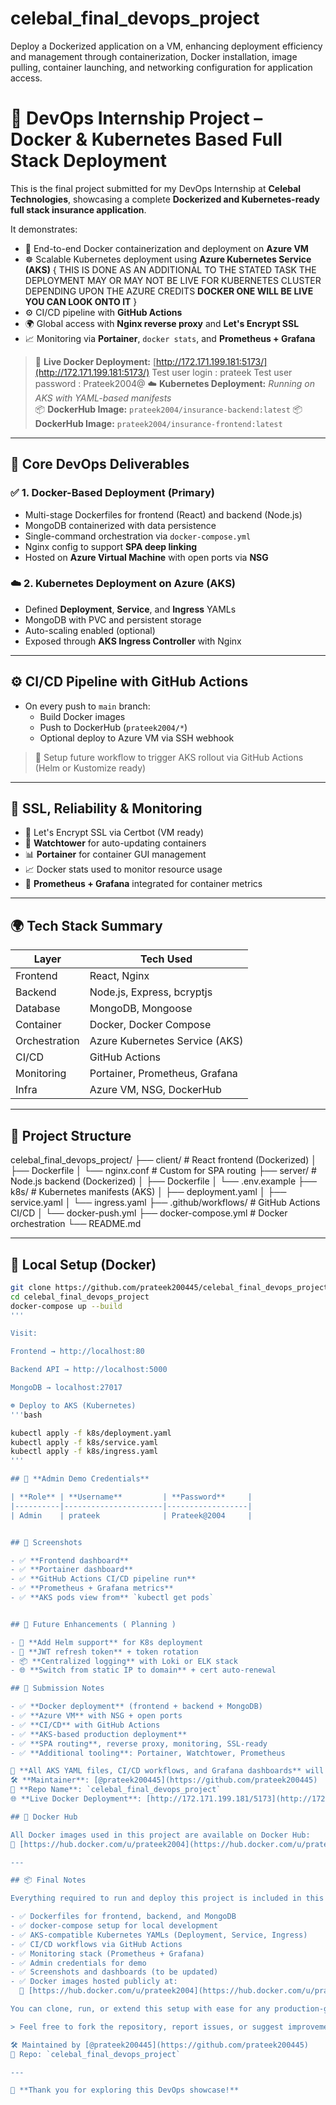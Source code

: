 # celebal_final_devops_project
Deploy a Dockerized application on a VM, enhancing deployment efficiency and management through containerization, Docker installation, image pulling, container launching, and networking configuration for application access.
# 🚀 DevOps Internship Project – Docker & Kubernetes Based Full Stack Deployment

This is the final project submitted for my DevOps Internship at **Celebal Technologies**, showcasing a complete **Dockerized and Kubernetes-ready full stack insurance application**.

It demonstrates:
- 🐳 End-to-end Docker containerization and deployment on **Azure VM**
- ☸️ Scalable Kubernetes deployment using **Azure Kubernetes Service (AKS)** { THIS IS DONE AS AN ADDITIONAL TO THE STATED TASK THE DEPLOYMENT MAY OR MAY NOT BE LIVE FOR KUBERNETES CLUSTER DEPENDING UPON THE AZURE CREDITS **DOCKER ONE WILL BE LIVE YOU CAN LOOK ONTO IT**  }
- ⚙️ CI/CD pipeline with **GitHub Actions**
- 🌍 Global access with **Nginx reverse proxy** and **Let's Encrypt SSL**
- 📈 Monitoring via **Portainer**, `docker stats`, and **Prometheus + Grafana**

> 🔗 **Live Docker Deployment:** [http://172.171.199.181:5173/](http://172.171.199.181:5173/)
> Test user login : prateek
> Test user password : Prateek2004@ 
> ☁️ **Kubernetes Deployment:** _Running on AKS with YAML-based manifests_  
> 📦 **DockerHub Image:** `prateek2004/insurance-backend:latest`
> 📦 **DockerHub Image:** `prateek2004/insurance-frontend:latest`

---

## 🧱 Core DevOps Deliverables

### ✅ 1. Docker-Based Deployment (Primary)

- Multi-stage Dockerfiles for frontend (React) and backend (Node.js)
- MongoDB containerized with data persistence
- Single-command orchestration via `docker-compose.yml`
- Nginx config to support **SPA deep linking**
- Hosted on **Azure Virtual Machine** with open ports via **NSG**

### ☁️ 2. Kubernetes Deployment on Azure (AKS)

- Defined **Deployment**, **Service**, and **Ingress** YAMLs
- MongoDB with PVC and persistent storage
- Auto-scaling enabled (optional)
- Exposed through **AKS Ingress Controller** with Nginx

---

## ⚙️ CI/CD Pipeline with GitHub Actions

- On every push to `main` branch:
  - Build Docker images
  - Push to DockerHub (`prateek2004/*`)
  - Optional deploy to Azure VM via SSH webhook

> 🔁 Setup future workflow to trigger AKS rollout via GitHub Actions (Helm or Kustomize ready)

---

## 🔐 SSL, Reliability & Monitoring

- 🔐 Let's Encrypt SSL via Certbot (VM ready)
- 🔁 **Watchtower** for auto-updating containers
- 📊 **Portainer** for container GUI management
- 📈 Docker stats used to monitor resource usage
- 🧠 **Prometheus + Grafana** integrated for container metrics

---

## 🌍 Tech Stack Summary

| Layer       | Tech Used                        |
|-------------|----------------------------------|
| Frontend    | React, Nginx                     |
| Backend     | Node.js, Express, bcryptjs       |
| Database    | MongoDB, Mongoose                |
| Container   | Docker, Docker Compose           |
| Orchestration | Azure Kubernetes Service (AKS) |
| CI/CD       | GitHub Actions                   |
| Monitoring  | Portainer, Prometheus, Grafana   |
| Infra       | Azure VM, NSG, DockerHub         |

---

## 📁 Project Structure

celebal_final_devops_project/
├── client/ # React frontend (Dockerized)
│ ├── Dockerfile
│ └── nginx.conf # Custom for SPA routing
├── server/ # Node.js backend (Dockerized)
│ ├── Dockerfile
│ └── .env.example
├── k8s/ # Kubernetes manifests (AKS)
│ ├── deployment.yaml
│ ├── service.yaml
│ └── ingress.yaml
├── .github/workflows/ # GitHub Actions CI/CD
│ └── docker-push.yml
├── docker-compose.yml # Docker orchestration
└── README.md


---

## 🚀 Local Setup (Docker)

```bash
git clone https://github.com/prateek200445/celebal_final_devops_project.git
cd celebal_final_devops_project
docker-compose up --build
'''

Visit:

Frontend → http://localhost:80

Backend API → http://localhost:5000

MongoDB → localhost:27017

☸️ Deploy to AKS (Kubernetes)
'''bash

kubectl apply -f k8s/deployment.yaml
kubectl apply -f k8s/service.yaml
kubectl apply -f k8s/ingress.yaml
'''

## 🔐 **Admin Demo Credentials**

| **Role** | **Username**         | **Password**     |
|----------|----------------------|------------------|
| Admin    | prateek              | Prateek@2004     |


## 📸 Screenshots 

- ✅ **Frontend dashboard**
- ✅ **Portainer dashboard**
- ✅ **GitHub Actions CI/CD pipeline run**
- ✅ **Prometheus + Grafana metrics**
- ✅ **AKS pods view from** `kubectl get pods`


## 🔮 Future Enhancements ( Planning )

- 🧩 **Add Helm support** for K8s deployment  
- 🔄 **JWT refresh token** + token rotation  
- 📦 **Centralized logging** with Loki or ELK stack  
- 🌐 **Switch from static IP to domain** + cert auto-renewal

## 📝 Submission Notes

- ✅ **Docker deployment** (frontend + backend + MongoDB)  
- ✅ **Azure VM** with NSG + open ports  
- ✅ **CI/CD** with GitHub Actions  
- ✅ **AKS-based production deployment**  
- ✅ **SPA routing**, reverse proxy, monitoring, SSL-ready  
- ✅ **Additional tooling**: Portainer, Watchtower, Prometheus  

📂 **All AKS YAML files, CI/CD workflows, and Grafana dashboards** will be uploaded in this repository within 1–2 days.  
🛠️ **Maintainer**: [@prateek200445](https://github.com/prateek200445)  
📁 **Repo Name**: `celebal_final_devops_project`  
🌐 **Live Docker Deployment**: [http://172.171.199.181/5173](http://172.171.199.181/)

## 🐳 Docker Hub

All Docker images used in this project are available on Docker Hub:  
🔗 [https://hub.docker.com/u/prateek2004](https://hub.docker.com/u/prateek2004)

---

## 📦 Final Notes

Everything required to run and deploy this project is included in this repository:

- ✅ Dockerfiles for frontend, backend, and MongoDB
- ✅ docker-compose setup for local development
- ✅ AKS-compatible Kubernetes YAMLs (Deployment, Service, Ingress)
- ✅ CI/CD workflows via GitHub Actions
- ✅ Monitoring stack (Prometheus + Grafana)
- ✅ Admin credentials for demo
- ✅ Screenshots and dashboards (to be updated)
- ✅ Docker images hosted publicly at:  
  🔗 [https://hub.docker.com/u/prateek2004](https://hub.docker.com/u/prateek2004)

You can clone, run, or extend this setup with ease for any production-grade DevOps deployment demo.

> Feel free to fork the repository, report issues, or suggest improvements.

🛠️ Maintained by [@prateek200445](https://github.com/prateek200445)  
📁 Repo: `celebal_final_devops_project`

---

🎉 **Thank you for exploring this DevOps showcase!**


